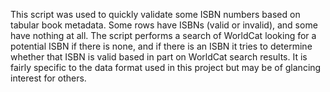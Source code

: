 This script was used to quickly validate some ISBN numbers based on tabular book metadata. Some rows have ISBNs (valid or invalid), and some have nothing at all.
The script performs a search of WorldCat looking for a potential ISBN if there is none, and if there is an ISBN it tries to determine whether that ISBN is valid based in part on WorldCat search results.
It is fairly specific to the data format used in this project but may be of glancing interest for others.
